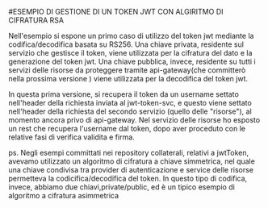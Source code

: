 #ESEMPIO DI GESTIONE DI UN TOKEN JWT CON ALGIRITMO DI CIFRATURA RSA

Nell'esempio si espone un primo caso di utilizzo del token jwt mediante la codifica/decodifica basata
su RS256. Una chiave privata, residente sul servizio che gestisce il token, viene utilizzata per 
la cifratura del dato e la generazione del token jwt.
Una chiave pubblica, invece, residente su tutti i servizi delle risorse da proteggere tramite api-gateway(che committerò nella prossima versione )
viene utilizzata per la decodifica del token jwt. 

In questa prima versione, si recupera il token da un username settato nell'header della richiesta inviata al jwt-token-svc, e questo
viene settato nell'header della richiesta del secondo servizio (quello delle "risorse"), al momento ancora privo di api-gateway.
Nel servizio delle risorse ho esposto un rest che recupera l'username dal token, dopo aver proceduto con le relative fasi di verifica validita e firma.

ps. Negli esempi committati nei repository collaterali, relativi a jwtToken, avevamo utilizzato un algoritmo di cifratura a chiave simmetrica,
nel quale una chiave condivisa tra provider di autenticazione e service delle risorse permetteva la codicifica/decodifica del token.
In questo tipo di codifica, invece, abbiamo due chiavi,private/public, ed è un tipico esempio di algoritmo a cifratura asimmetrica
